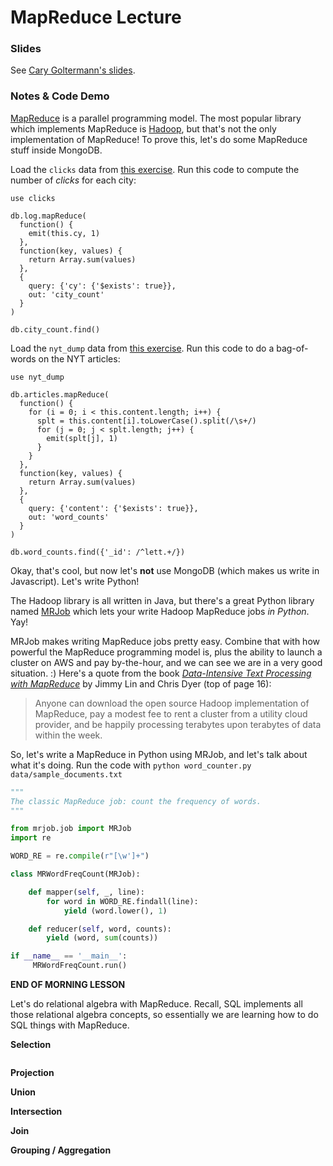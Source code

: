 # MapReduce Lecture

### Slides

See [Cary Goltermann's slides](../cary_goltermann/).

### Notes & Code Demo

[MapReduce](https://en.wikipedia.org/wiki/MapReduce) is a parallel programming model. The most popular library which implements MapReduce is [Hadoop](http://hadoop.apache.org/), but that's not the only implementation of MapReduce! To prove this, let's do some MapReduce stuff inside MongoDB.

Load the `clicks` data from [this exercise](https://github.com/zipfian/web-scraping/blob/master/individual.md). Run this code to compute the number of _clicks_ for each city:

```
use clicks

db.log.mapReduce(
  function() {
    emit(this.cy, 1)
  },
  function(key, values) {
    return Array.sum(values)
  },
  {
    query: {'cy': {'$exists': true}},
    out: 'city_count'
  }
)

db.city_count.find()
```

Load the `nyt_dump` data from [this exercise](https://github.com/zipfian/nlp/blob/master/individual.md). Run this code to do a bag-of-words on the NYT articles:

```
use nyt_dump

db.articles.mapReduce(
  function() {
    for (i = 0; i < this.content.length; i++) {
      splt = this.content[i].toLowerCase().split(/\s+/)
      for (j = 0; j < splt.length; j++) {
        emit(splt[j], 1)
      }
    }
  },
  function(key, values) {
    return Array.sum(values)
  },
  {
    query: {'content': {'$exists': true}},
    out: 'word_counts'
  }
)

db.word_counts.find({'_id': /^lett.+/})
```

Okay, that's cool, but now let's **not** use MongoDB (which makes us write in Javascript). Let's write Python!

The Hadoop library is all written in Java, but there's a great Python library named [MRJob](https://github.com/Yelp/mrjob) which lets your write Hadoop MapReduce jobs _in Python_. Yay!

MRJob makes writing MapReduce jobs pretty easy. Combine that with how powerful the MapReduce programming model is, plus the ability to launch a cluster on AWS and pay by-the-hour, and we can see we are in a very good situation. :) Here's a quote from the book _[Data-Intensive Text Processing with MapReduce](http://lintool.github.io/MapReduceAlgorithms/MapReduce-book-final.pdf)_ by Jimmy Lin and Chris Dyer (top of page 16):
> Anyone can download the open source Hadoop implementation of MapReduce, pay a modest fee to rent a cluster from a utility cloud provider, and be happily processing terabytes upon terabytes of data within the week.

So, let's write a MapReduce in Python using MRJob, and let's talk about what it's doing. Run the code with `python word_counter.py data/sample_documents.txt`

```python
"""
The classic MapReduce job: count the frequency of words.
"""

from mrjob.job import MRJob
import re

WORD_RE = re.compile(r"[\w']+")

class MRWordFreqCount(MRJob):

    def mapper(self, _, line):
        for word in WORD_RE.findall(line):
            yield (word.lower(), 1)

    def reducer(self, word, counts):
        yield (word, sum(counts))

if __name__ == '__main__':
     MRWordFreqCount.run()
```

**END OF MORNING LESSON**

Let's do relational algebra with MapReduce. Recall, SQL implements all those relational algebra concepts, so essentially we are learning how to do SQL things with MapReduce.

**Selection**

```python

```

**Projection**

**Union**

**Intersection**

**Join**

**Grouping / Aggregation**
